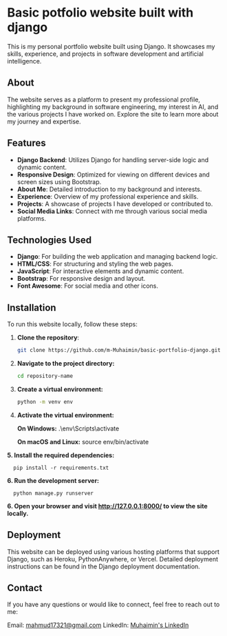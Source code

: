# Basic potfolio website built with django

This is my personal portfolio website built using Django. It showcases my skills, experience, and projects in software development and artificial intelligence.

## About

The website serves as a platform to present my professional profile, highlighting my background in software engineering, my interest in AI, and the various projects I have worked on. Explore the site to learn more about my journey and expertise.

## Features

- **Django Backend**: Utilizes Django for handling server-side logic and dynamic content.
- **Responsive Design**: Optimized for viewing on different devices and screen sizes using Bootstrap.
- **About Me**: Detailed introduction to my background and interests.
- **Experience**: Overview of my professional experience and skills.
- **Projects**: A showcase of projects I have developed or contributed to.
- **Social Media Links**: Connect with me through various social media platforms.

## Technologies Used

- **Django**: For building the web application and managing backend logic.
- **HTML/CSS**: For structuring and styling the web pages.
- **JavaScript**: For interactive elements and dynamic content.
- **Bootstrap**: For responsive design and layout.
- **Font Awesome**: For social media and other icons.

## Installation

To run this website locally, follow these steps:

1. **Clone the repository**:
   ```bash
   git clone https://github.com/m-Muhaimin/basic-portfolio-django.git

2. **Navigate to the project directory:**

   ```bash
   cd repository-name

3. **Create a virtual environment:**

   ```bash
   python -m venv env
   
4. **Activate the virtual environment:**

   **On Windows:**
         .\env\Scripts\activate

   **On macOS and Linux:**
         source env/bin/activate
   
**5. Install the required dependencies:**

      pip install -r requirements.txt

**6. Run the development server:**

      python manage.py runserver

**6. Open your browser and visit http://127.0.0.1:8000/ to view the site locally.**

## Deployment
This website can be deployed using various hosting platforms that support Django, such as Heroku, PythonAnywhere, or Vercel. Detailed deployment instructions can be found in the Django deployment documentation.

## Contact
If you have any questions or would like to connect, feel free to reach out to me:

Email: mahmud17321@gmail.com
LinkedIn: [Muhaimin's LinkedIn]([url](https://www.linkedin.com/in/mahmud-al-muhaimin/))
